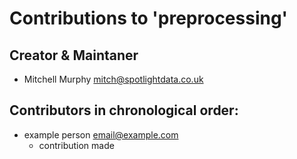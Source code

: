 # Contributions to 'preprocessing'

## Creator & Maintaner

* Mitchell Murphy <mitch@spotlightdata.co.uk>

## Contributors in chronological order:

* example person <email@example.com>
    * contribution made